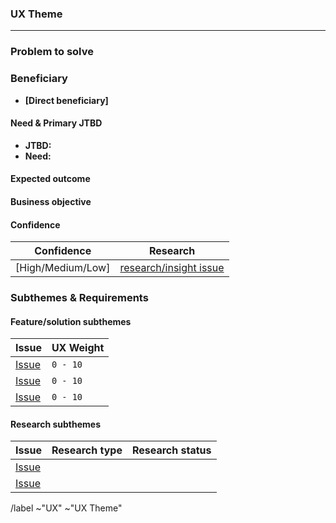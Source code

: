 <!-- A majority of the work designers do will be on themes in the (Now) Next 1-3 milestone column. These themes are comprised of high-confidence outcomes and validated needs. The UX theme issue is where collaboration should occur, including plans and discussion on subthemes, research, and design feedback. Related issues for design exploration and solution validation should stem from the theme issue. 

One of the advantages of working with UX themes is that it allows us to think and design holistically by designing the theme as a whole as opposed to a single issue at a time trying to piece them together as you go. For more details please refer to this section of the handbook when creating UX Themes: https://about.gitlab.com/handbook/product/ux/product-design/ux-roadmaps/#theme-structure -->

### UX Theme 
<!-- A theme is written as a statement that combines the beneficiary, their need, and the expected outcome when the work is delivered. Well-defined statements are concise without sacrificing the substance of the theme so that anyone can understand it at a glance. (For instance; Reduce the effort for security teams to identify and escalate business-critical risks) 

!!Note: The theme statement is the defacto title that will be used to reference the theme and serve as the theme issue title.!!
-->

----

### Problem to solve
<!-- In a brief statement, summerize the problem we are intending to address with this theme. For instance, users are unable to complete [task], or, users struggle with the amount of steps required to complete [task] -->


### Beneficiary 
<!-- Who is the recipient(s) of the value this theme provides; a customer, end-user, or buyer. Who benefits from this theme being executed? This can be a role, a team, or a persona. For instance: "Development teams, [or] Developers, [or], Sasha the Software Engineer". --> 

- **[Direct beneficiary]**

#### Need & Primary JTBD
<!-- What is the JTBD and what are the needs related to the beneficiary and theme? 
- JTBD = The JTBD statement, for instance, (When I am triaging vulns, I want to address business-critical risks, So I can ensure there is no unattended risk in my orgs assets.) 
- Need = Abstracted from the JTBD, for instance, (Identify and escalate business-critical risks detected in my orgs assets.)
--> 

- **JTBD:** 
- **Need:**   

#### Expected outcome
<!-- What will the user be able to achieve when this theme is executed? For instance, (Users will be able to effectively triage vulnerabilities at scale across all their orgs assets.) -->


#### Business objective
<!-- What business objective will result from delivering this theme? This answers why we are working on this theme from a business perspective. Examples of objectives are but are not limited to: Sales rate / conversion rate, Success rate / completion rate, Traffic / visitor count, Engagement, or other business-oriented goals. --> 


#### Confidence
<!-- How well do we understand the user's problem and their need? Refer to https://about.gitlab.com/handbook/product/ux/product-design/ux-roadmaps/#confidence to assess confidence -->


| Confidence | Research | 
| --- | --- | 
| [High/Medium/Low] | [research/insight issue](Link) |


### Subthemes & Requirements
<!-- Subthemes are more granular validated needs, goals, and additional details that the theme encompasses. These are typically reserved for themes in the next (1-3 milestones) column. Subthemes may also consist of existing feature or design issues that exist in GitLab and directly relate to the theme. Subthemes answer “how” we are going to solve the user need while the theme itself answers “what” the need is and “who” will be benefiting from the solution.

Note: This is not a backlog. If the subthemes can not be delivered in the theme timeframe then the theme is too big and needs to be broken down into multiple themes. -->

#### Feature/solution subthemes
<!-- Use this table to track feature issues related to this theme (if applicable). Not all themes require subthemes as subthemes are typically discovered while working on the theme itself. Think of subthemes as if they were the result of design breaking down the issue into discrete work items. 

Note: if feature issues already exist then you can add them to this table. Keep in mind that subthemes require validation if they are assumptive 

Refer to https://about.gitlab.com/handbook/product/ux/product-designer/#ux-issue-weights for calculating UX weights.
--> 

| Issue | UX Weight |  
| ---------- | --------- | 
| [Issue](link) | `0 - 10` | 
| [Issue](link) | `0 - 10` | 
| [Issue](link) | `0 - 10` | 

#### Research subthemes
<!-- Use this table to track UX research related to this theme. This may include, problem validation and/or solution validation activities. 
--> 

| Issue | Research type | Research status |
| ---------- | --------- | --------- |   
| [Issue]()  | <!--Solution validation, Problem validation, etc., --> |  <!-- Planned, In Progress, Complete, etc.,-->  |  
| [Issue]()  | <!--Solution validation, Problem validation, etc., --> |  <!-- Planned, In Progress, Complete, etc.,-->  |


/label ~"UX"  ~"UX Theme"
